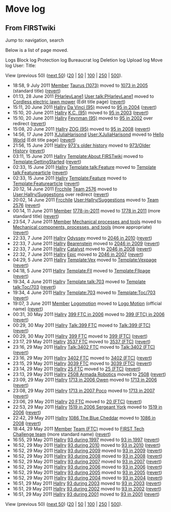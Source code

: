 # Move log

## From FIRSTwiki

Jump to: navigation, search

Below is a list of page moved.

Logs Block log Protection log Bureaucrat log Deletion log Upload log Move log User: Title:

View (previous 50) ([next 50](/index.php?title=Special:Log&limit=50&offset=50&type=move&user=&page=)) ([20](/index.php?title=Special:Log&type=move&user=&page=&limit=20&offset=0) | [50](/index.php?title=Special:Log&type=move&user=&page=&limit=50&offset=0) | [100](/index.php?title=Special:Log&type=move&user=&page=&limit=100&offset=0) | [250](/index.php?title=Special:Log&type=move&user=&page=&limit=250&offset=0) | [500](/index.php?title=Special:Log&type=move&user=&page=&limit=500&offset=0)).

- 18:58, 9 July 2011 [Member](User:Member "User:Member") [Taurus (1073)](/index.php?title=Taurus_%281073%29&redirect=no "Taurus \(1073\)") moved to [1073 in 2005](1073_in_2005 "1073 in 2005") (standard title) ([revert](/index.php?title=Special:Movepage&wpOldTitle=1073_in_2005&wpNewTitle=Taurus_%281073%29&wpReason=revert&wpMovetalk=0 "Special:Movepage"))
- 01:13, 28 June 2011 [PHarleyLane1](/index.php?title=User:PHarleyLane1&action=edit "User:PHarleyLane1") [User talk:PHarleyLane1](/index.php?title=User_talk:PHarleyLane1&redirect=no "User talk:PHarleyLane1") moved to [Cordless electric lawn mower](/index.php?title=Cordless_electric_lawn_mower&action=edit "Cordless electric lawn mower") (Edit title page) ([revert](/index.php?title=Special:Movepage&wpOldTitle=Cordless_electric_lawn_mower&wpNewTitle=User_talk%3APHarleyLane1&wpReason=revert&wpMovetalk=0 "Special:Movepage"))
- 15:11, 20 June 2011 [Hallry](User:Hallry "User:Hallry") [Da Vinci (95)](/index.php?title=Da_Vinci_%2895%29&action=edit&redirect=no "Da Vinci \(95\)") moved to [95 in 2004](95_in_2004 "95 in 2004") ([revert](/index.php?title=Special:Movepage&wpOldTitle=95_in_2004&wpNewTitle=Da_Vinci_%2895%29&wpReason=revert&wpMovetalk=0 "Special:Movepage"))
- 15:10, 20 June 2011 [Hallry](User:Hallry "User:Hallry") [K.C. (95)](/index.php?title=K.C._%2895%29&action=edit&redirect=no "K.C. \(95\)") moved to [95 in 2003](95_in_2003 "95 in 2003") ([revert](/index.php?title=Special:Movepage&wpOldTitle=95_in_2003&wpNewTitle=K.C._%2895%29&wpReason=revert&wpMovetalk=0 "Special:Movepage"))
- 15:10, 20 June 2011 [Hallry](User:Hallry "User:Hallry") [Feynman (95)](/index.php?title=Feynman_%2895%29&action=edit&redirect=no "Feynman \(95\)") moved to [95 in 2002](95_in_2002 "95 in 2002") over redirect ([revert](/index.php?title=Special:Movepage&wpOldTitle=95_in_2002&wpNewTitle=Feynman_%2895%29&wpReason=revert&wpMovetalk=0 "Special:Movepage"))
- 15:08, 20 June 2011 [Hallry](User:Hallry "User:Hallry") [ZOG (95)](/index.php?title=ZOG_%2895%29&action=edit&redirect=no "ZOG \(95\)") moved to [95 in 2008](95_in_2008 "95 in 2008") ([revert](/index.php?title=Special:Movepage&wpOldTitle=95_in_2008&wpNewTitle=ZOG_%2895%29&wpReason=revert&wpMovetalk=0 "Special:Movepage"))
- 14:56, 17 June 2011 [XJuliaHarisond](User:XJuliaHarisond "User:XJuliaHarisond") [User:XJuliaHarisond](/index.php?title=User:XJuliaHarisond&redirect=no "User:XJuliaHarisond") moved to [Hello World](/index.php?title=Hello_World&action=edit "Hello World") (Edit title page) ([revert](/index.php?title=Special:Movepage&wpOldTitle=Hello_World&wpNewTitle=User%3AXJuliaHarisond&wpReason=revert&wpMovetalk=0 "Special:Movepage"))
- 21:56, 15 June 2011 [Hallry](User:Hallry "User:Hallry") [973's older history](/index.php?title=973%27s_older_history&redirect=no "973's older history") moved to [973/Older History](973/Older_History "973/Older History") ([revert](/index.php?title=Special:Movepage&wpOldTitle=973%2FOlder_History&wpNewTitle=973%27s_older_history&wpReason=revert&wpMovetalk=0 "Special:Movepage"))
- 03:11, 15 June 2011 [Hallry](User:Hallry "User:Hallry") [Template:About FIRSTwiki](/index.php?title=Template:About_FIRSTwiki&action=edit&redirect=no "Template:About FIRSTwiki") moved to [Template:GettingStarted](Template:GettingStarted "Template:GettingStarted") ([revert](/index.php?title=Special:Movepage&wpOldTitle=Template%3AGettingStarted&wpNewTitle=Template%3AAbout_FIRSTwiki&wpReason=revert&wpMovetalk=0 "Special:Movepage"))
- 02:33, 15 June 2011 [Hallry](User:Hallry "User:Hallry") [Template talk:Feature](/index.php?title=Template_talk:Feature&redirect=no "Template talk:Feature") moved to [Template talk:Featurearticle](Template_talk:Featurearticle "Template talk:Featurearticle") ([revert](/index.php?title=Special:Movepage&wpOldTitle=Template_talk%3AFeaturearticle&wpNewTitle=Template_talk%3AFeature&wpReason=revert&wpMovetalk=0 "Special:Movepage"))
- 02:33, 15 June 2011 [Hallry](User:Hallry "User:Hallry") [Template:Feature](/index.php?title=Template:Feature&redirect=no "Template:Feature") moved to [Template:Featurearticle](Template:Featurearticle "Template:Featurearticle") ([revert](/index.php?title=Special:Movepage&wpOldTitle=Template%3AFeaturearticle&wpNewTitle=Template%3AFeature&wpReason=revert&wpMovetalk=0 "Special:Movepage"))
- 20:12, 14 June 2011 [Frcchile](/index.php?title=User:Frcchile&action=edit "User:Frcchile") [Team 2576](/index.php?title=Team_2576&action=edit&redirect=no "Team 2576") moved to [User:Hallry/Suggestions](User:Hallry/Suggestions "User:Hallry/Suggestions") over redirect ([revert](/index.php?title=Special:Movepage&wpOldTitle=User%3AHallry%2FSuggestions&wpNewTitle=Team_2576&wpReason=revert&wpMovetalk=0 "Special:Movepage"))
- 20:02, 14 June 2011 [Frcchile](/index.php?title=User:Frcchile&action=edit "User:Frcchile") [User:Hallry/Suggestions](/index.php?title=User:Hallry/Suggestions&redirect=no "User:Hallry/Suggestions") moved to [Team 2576](/index.php?title=Team_2576&action=edit "Team 2576") ([revert](/index.php?title=Special:Movepage&wpOldTitle=Team_2576&wpNewTitle=User%3AHallry%2FSuggestions&wpReason=revert&wpMovetalk=0 "Special:Movepage"))
- 00:14, 11 June 2011 [Member](User:Member "User:Member") [1778-in-2011](/index.php?title=1778-in-2011&redirect=no "1778-in-2011") moved to [1778 in 2011](1778_in_2011 "1778 in 2011") (more standard title) ([revert](/index.php?title=Special:Movepage&wpOldTitle=1778_in_2011&wpNewTitle=1778-in-2011&wpReason=revert&wpMovetalk=0 "Special:Movepage"))
- 23:54, 7 June 2011 [Member](User:Member "User:Member") [Mechanical processes and tools](/index.php?title=Mechanical_processes_and_tools&redirect=no "Mechanical processes and tools") moved to [Mechanical components, processes, and tools](Mechanical_components%2C_processes%2C_and_tools "Mechanical components, processes, and tools") (more appropriate) ([revert](/index.php?title=Special:Movepage&wpOldTitle=Mechanical_components%2C_processes%2C_and_tools&wpNewTitle=Mechanical_processes_and_tools&wpReason=revert&wpMovetalk=0 "Special:Movepage"))
- 22:33, 7 June 2011 [Hallry](User:Hallry "User:Hallry") [Odyssey](/index.php?title=Odyssey&action=edit&redirect=no "Odyssey") moved to [2046 in 2010](2046_in_2010 "2046 in 2010") ([revert](/index.php?title=Special:Movepage&wpOldTitle=2046_in_2010&wpNewTitle=Odyssey&wpReason=revert&wpMovetalk=0 "Special:Movepage"))
- 22:33, 7 June 2011 [Hallry](User:Hallry "User:Hallry") [Bearenstein](/index.php?title=Bearenstein&action=edit&redirect=no "Bearenstein") moved to [2046 in 2009](2046_in_2009 "2046 in 2009") ([revert](/index.php?title=Special:Movepage&wpOldTitle=2046_in_2009&wpNewTitle=Bearenstein&wpReason=revert&wpMovetalk=0 "Special:Movepage"))
- 22:33, 7 June 2011 [Hallry](User:Hallry "User:Hallry") [Catalyst](/index.php?title=Catalyst&action=edit&redirect=no "Catalyst") moved to [2046 in 2008](2046_in_2008 "2046 in 2008") ([revert](/index.php?title=Special:Movepage&wpOldTitle=2046_in_2008&wpNewTitle=Catalyst&wpReason=revert&wpMovetalk=0 "Special:Movepage"))
- 22:32, 7 June 2011 [Hallry](User:Hallry "User:Hallry") [Epic](/index.php?title=Epic&action=edit&redirect=no "Epic") moved to [2046 in 2007](2046_in_2007 "2046 in 2007") ([revert](/index.php?title=Special:Movepage&wpOldTitle=2046_in_2007&wpNewTitle=Epic&wpReason=revert&wpMovetalk=0 "Special:Movepage"))
- 04:29, 5 June 2011 [Hallry](User:Hallry "User:Hallry") [Template:Vex](/index.php?title=Template:Vex&redirect=no "Template:Vex") moved to [Template:Vexpage](Template:Vexpage "Template:Vexpage") ([revert](/index.php?title=Special:Movepage&wpOldTitle=Template%3AVexpage&wpNewTitle=Template%3AVex&wpReason=revert&wpMovetalk=0 "Special:Movepage"))
- 04:18, 5 June 2011 [Hallry](User:Hallry "User:Hallry") [Template:Fll](/index.php?title=Template:Fll&redirect=no "Template:Fll") moved to [Template:Fllpage](Template:Fllpage "Template:Fllpage") ([revert](/index.php?title=Special:Movepage&wpOldTitle=Template%3AFllpage&wpNewTitle=Template%3AFll&wpReason=revert&wpMovetalk=0 "Special:Movepage"))
- 19:34, 4 June 2011 [Hallry](User:Hallry "User:Hallry") [Template talk:703](/index.php?title=Template_talk:703&redirect=no "Template talk:703") moved to [Template talk:Toc/703](Template_talk:Toc/703 "Template talk:Toc/703") ([revert](/index.php?title=Special:Movepage&wpOldTitle=Template_talk%3AToc%2F703&wpNewTitle=Template_talk%3A703&wpReason=revert&wpMovetalk=0 "Special:Movepage"))
- 19:34, 4 June 2011 [Hallry](User:Hallry "User:Hallry") [Template:703](/index.php?title=Template:703&action=edit&redirect=no "Template:703") moved to [Template:Toc/703](Template:Toc/703 "Template:Toc/703") ([revert](/index.php?title=Special:Movepage&wpOldTitle=Template%3AToc%2F703&wpNewTitle=Template%3A703&wpReason=revert&wpMovetalk=0 "Special:Movepage"))
- 19:07, 3 June 2011 [Member](User:Member "User:Member") [Logomotion](/index.php?title=Logomotion&redirect=no "Logomotion") moved to [Logo Motion](Logo_Motion "Logo Motion") (official name) ([revert](/index.php?title=Special:Movepage&wpOldTitle=Logo_Motion&wpNewTitle=Logomotion&wpReason=revert&wpMovetalk=0 "Special:Movepage"))
- 00:31, 30 May 2011 [Hallry](User:Hallry "User:Hallry") [399 FTC in 2006](/index.php?title=399_FTC_in_2006&redirect=no "399 FTC in 2006") moved to [399 (FTC) in 2006](399_%28FTC%29_in_2006 "399 \(FTC\) in 2006") ([revert](/index.php?title=Special:Movepage&wpOldTitle=399_%28FTC%29_in_2006&wpNewTitle=399_FTC_in_2006&wpReason=revert&wpMovetalk=0 "Special:Movepage"))
- 00:29, 30 May 2011 [Hallry](User:Hallry "User:Hallry") [Talk:399 FTC](/index.php?title=Talk:399_FTC&redirect=no "Talk:399 FTC") moved to [Talk:399 (FTC)](Talk:399_%28FTC%29 "Talk:399 \(FTC\)") ([revert](/index.php?title=Special:Movepage&wpOldTitle=Talk%3A399_%28FTC%29&wpNewTitle=Talk%3A399_FTC&wpReason=revert&wpMovetalk=0 "Special:Movepage"))
- 00:29, 30 May 2011 [Hallry](User:Hallry "User:Hallry") [399 FTC](/index.php?title=399_FTC&redirect=no "399 FTC") moved to [399 (FTC)](399_%28FTC%29 "399 \(FTC\)") ([revert](/index.php?title=Special:Movepage&wpOldTitle=399_%28FTC%29&wpNewTitle=399_FTC&wpReason=revert&wpMovetalk=0 "Special:Movepage"))
- 23:17, 29 May 2011 [Hallry](User:Hallry "User:Hallry") [3537 FTC](/index.php?title=3537_FTC&redirect=no "3537 FTC") moved to [3537 (FTC)](3537_%28FTC%29 "3537 \(FTC\)") ([revert](/index.php?title=Special:Movepage&wpOldTitle=3537_%28FTC%29&wpNewTitle=3537_FTC&wpReason=revert&wpMovetalk=0 "Special:Movepage"))
- 23:16, 29 May 2011 [Hallry](User:Hallry "User:Hallry") [Talk:3402 FTC](/index.php?title=Talk:3402_FTC&redirect=no "Talk:3402 FTC") moved to [Talk:3402 (FTC)](Talk:3402_%28FTC%29 "Talk:3402 \(FTC\)") ([revert](/index.php?title=Special:Movepage&wpOldTitle=Talk%3A3402_%28FTC%29&wpNewTitle=Talk%3A3402_FTC&wpReason=revert&wpMovetalk=0 "Special:Movepage"))
- 23:16, 29 May 2011 [Hallry](User:Hallry "User:Hallry") [3402 FTC](/index.php?title=3402_FTC&redirect=no "3402 FTC") moved to [3402 (FTC)](3402_%28FTC%29 "3402 \(FTC\)") ([revert](/index.php?title=Special:Movepage&wpOldTitle=3402_%28FTC%29&wpNewTitle=3402_FTC&wpReason=revert&wpMovetalk=0 "Special:Movepage"))
- 23:15, 29 May 2011 [Hallry](User:Hallry "User:Hallry") [3039 FTC](/index.php?title=3039_FTC&redirect=no "3039 FTC") moved to [3039 (FTC)](3039_%28FTC%29 "3039 \(FTC\)") ([revert](/index.php?title=Special:Movepage&wpOldTitle=3039_%28FTC%29&wpNewTitle=3039_FTC&wpReason=revert&wpMovetalk=0 "Special:Movepage"))
- 23:14, 29 May 2011 [Hallry](User:Hallry "User:Hallry") [25 FTC](/index.php?title=25_FTC&redirect=no "25 FTC") moved to [25 (FTC)](25_%28FTC%29 "25 \(FTC\)") ([revert](/index.php?title=Special:Movepage&wpOldTitle=25_%28FTC%29&wpNewTitle=25_FTC&wpReason=revert&wpMovetalk=0 "Special:Movepage"))
- 23:13, 29 May 2011 [Hallry](User:Hallry "User:Hallry") [2508 Armada Robotics](/index.php?title=2508_Armada_Robotics&action=edit&redirect=no "2508 Armada Robotics") moved to [2508](2508 "2508") ([revert](/index.php?title=Special:Movepage&wpOldTitle=2508&wpNewTitle=2508_Armada_Robotics&wpReason=revert&wpMovetalk=0 "Special:Movepage"))
- 23:09, 29 May 2011 [Hallry](User:Hallry "User:Hallry") [1713 in 2006 Owen](/index.php?title=1713_in_2006_Owen&action=edit&redirect=no "1713 in 2006 Owen") moved to [1713 in 2006](1713_in_2006 "1713 in 2006") ([revert](/index.php?title=Special:Movepage&wpOldTitle=1713_in_2006&wpNewTitle=1713_in_2006_Owen&wpReason=revert&wpMovetalk=0 "Special:Movepage"))
- 23:08, 29 May 2011 [Hallry](User:Hallry "User:Hallry") [1713 in 2007 Poco](/index.php?title=1713_in_2007_Poco&action=edit&redirect=no "1713 in 2007 Poco") moved to [1713 in 2007](1713_in_2007 "1713 in 2007") ([revert](/index.php?title=Special:Movepage&wpOldTitle=1713_in_2007&wpNewTitle=1713_in_2007_Poco&wpReason=revert&wpMovetalk=0 "Special:Movepage"))
- 23:06, 29 May 2011 [Hallry](User:Hallry "User:Hallry") [20 FTC](/index.php?title=20_FTC&redirect=no "20 FTC") moved to [20 (FTC)](20_%28FTC%29 "20 \(FTC\)") ([revert](/index.php?title=Special:Movepage&wpOldTitle=20_%28FTC%29&wpNewTitle=20_FTC&wpReason=revert&wpMovetalk=0 "Special:Movepage"))
- 22:53, 29 May 2011 [Hallry](User:Hallry "User:Hallry") [1519 in 2006 Sergeant York](/index.php?title=1519_in_2006_Sergeant_York&action=edit&redirect=no "1519 in 2006 Sergeant York") moved to [1519 in 2006](1519_in_2006 "1519 in 2006") ([revert](/index.php?title=Special:Movepage&wpOldTitle=1519_in_2006&wpNewTitle=1519_in_2006_Sergeant_York&wpReason=revert&wpMovetalk=0 "Special:Movepage"))
- 22:42, 29 May 2011 [Hallry](User:Hallry "User:Hallry") [1086 The Blue Cheddar](/index.php?title=1086_The_Blue_Cheddar&action=edit&redirect=no "1086 The Blue Cheddar") moved to [1086 in 2008](1086_in_2008 "1086 in 2008") ([revert](/index.php?title=Special:Movepage&wpOldTitle=1086_in_2008&wpNewTitle=1086_The_Blue_Cheddar&wpReason=revert&wpMovetalk=0 "Special:Movepage"))
- 18:44, 29 May 2011 [Member](User:Member "User:Member") [Team (FTC)](/index.php?title=Team_%28FTC%29&redirect=no "Team \(FTC\)") moved to [FIRST Tech Challenge team](FIRST_Tech_Challenge_team "FIRST Tech Challenge team") (more standard name) ([revert](/index.php?title=Special:Movepage&wpOldTitle=FIRST_Tech_Challenge_team&wpNewTitle=Team_%28FTC%29&wpReason=revert&wpMovetalk=0 "Special:Movepage"))
- 16:55, 29 May 2011 [Hallry](User:Hallry "User:Hallry") [93 during 1997](/index.php?title=93_during_1997&action=edit&redirect=no "93 during 1997") moved to [93 in 1997](93_in_1997 "93 in 1997") ([revert](/index.php?title=Special:Movepage&wpOldTitle=93_in_1997&wpNewTitle=93_during_1997&wpReason=revert&wpMovetalk=0 "Special:Movepage"))
- 16:52, 29 May 2011 [Hallry](User:Hallry "User:Hallry") [93 during 2010](/index.php?title=93_during_2010&action=edit&redirect=no "93 during 2010") moved to [93 in 2010](93_in_2010 "93 in 2010") ([revert](/index.php?title=Special:Movepage&wpOldTitle=93_in_2010&wpNewTitle=93_during_2010&wpReason=revert&wpMovetalk=0 "Special:Movepage"))
- 16:52, 29 May 2011 [Hallry](User:Hallry "User:Hallry") [93 during 2009](/index.php?title=93_during_2009&action=edit&redirect=no "93 during 2009") moved to [93 in 2009](93_in_2009 "93 in 2009") ([revert](/index.php?title=Special:Movepage&wpOldTitle=93_in_2009&wpNewTitle=93_during_2009&wpReason=revert&wpMovetalk=0 "Special:Movepage"))
- 16:52, 29 May 2011 [Hallry](User:Hallry "User:Hallry") [93 during 2008](/index.php?title=93_during_2008&action=edit&redirect=no "93 during 2008") moved to [93 in 2008](93_in_2008 "93 in 2008") ([revert](/index.php?title=Special:Movepage&wpOldTitle=93_in_2008&wpNewTitle=93_during_2008&wpReason=revert&wpMovetalk=0 "Special:Movepage"))
- 16:52, 29 May 2011 [Hallry](User:Hallry "User:Hallry") [93 during 2007](/index.php?title=93_during_2007&action=edit&redirect=no "93 during 2007") moved to [93 in 2007](93_in_2007 "93 in 2007") ([revert](/index.php?title=Special:Movepage&wpOldTitle=93_in_2007&wpNewTitle=93_during_2007&wpReason=revert&wpMovetalk=0 "Special:Movepage"))
- 16:52, 29 May 2011 [Hallry](User:Hallry "User:Hallry") [93 during 2006](/index.php?title=93_during_2006&action=edit&redirect=no "93 during 2006") moved to [93 in 2006](93_in_2006 "93 in 2006") ([revert](/index.php?title=Special:Movepage&wpOldTitle=93_in_2006&wpNewTitle=93_during_2006&wpReason=revert&wpMovetalk=0 "Special:Movepage"))
- 16:52, 29 May 2011 [Hallry](User:Hallry "User:Hallry") [93 during 2005](/index.php?title=93_during_2005&action=edit&redirect=no "93 during 2005") moved to [93 in 2005](93_in_2005 "93 in 2005") ([revert](/index.php?title=Special:Movepage&wpOldTitle=93_in_2005&wpNewTitle=93_during_2005&wpReason=revert&wpMovetalk=0 "Special:Movepage"))
- 16:52, 29 May 2011 [Hallry](User:Hallry "User:Hallry") [93 during 2004](/index.php?title=93_during_2004&action=edit&redirect=no "93 during 2004") moved to [93 in 2004](93_in_2004 "93 in 2004") ([revert](/index.php?title=Special:Movepage&wpOldTitle=93_in_2004&wpNewTitle=93_during_2004&wpReason=revert&wpMovetalk=0 "Special:Movepage"))
- 16:51, 29 May 2011 [Hallry](User:Hallry "User:Hallry") [93 during 2003](/index.php?title=93_during_2003&action=edit&redirect=no "93 during 2003") moved to [93 in 2003](93_in_2003 "93 in 2003") ([revert](/index.php?title=Special:Movepage&wpOldTitle=93_in_2003&wpNewTitle=93_during_2003&wpReason=revert&wpMovetalk=0 "Special:Movepage"))
- 16:51, 29 May 2011 [Hallry](User:Hallry "User:Hallry") [93 during 2002](/index.php?title=93_during_2002&action=edit&redirect=no "93 during 2002") moved to [93 in 2002](93_in_2002 "93 in 2002") ([revert](/index.php?title=Special:Movepage&wpOldTitle=93_in_2002&wpNewTitle=93_during_2002&wpReason=revert&wpMovetalk=0 "Special:Movepage"))
- 16:51, 29 May 2011 [Hallry](User:Hallry "User:Hallry") [93 during 2001](/index.php?title=93_during_2001&action=edit&redirect=no "93 during 2001") moved to [93 in 2001](93_in_2001 "93 in 2001") ([revert](/index.php?title=Special:Movepage&wpOldTitle=93_in_2001&wpNewTitle=93_during_2001&wpReason=revert&wpMovetalk=0 "Special:Movepage"))

View (previous 50) ([next 50](/index.php?title=Special:Log&limit=50&offset=50&type=move&user=&page=)) ([20](/index.php?title=Special:Log&type=move&user=&page=&limit=20&offset=0) | [50](/index.php?title=Special:Log&type=move&user=&page=&limit=50&offset=0) | [100](/index.php?title=Special:Log&type=move&user=&page=&limit=100&offset=0) | [250](/index.php?title=Special:Log&type=move&user=&page=&limit=250&offset=0) | [500](/index.php?title=Special:Log&type=move&user=&page=&limit=500&offset=0)).
